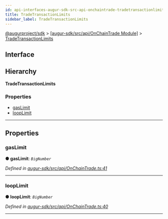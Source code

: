 ```yaml
---
id: api-interfaces-augur-sdk-src-api-onchaintrade-tradetransactionlimits
title: TradeTransactionLimits
sidebar_label: TradeTransactionLimits
---
```


[@augurproject/sdk](api-readme.md) > [[augur-sdk/src/api/OnChainTrade Module]](api-modules-augur-sdk-src-api-onchaintrade-module.md) > [TradeTransactionLimits](api-interfaces-augur-sdk-src-api-onchaintrade-tradetransactionlimits.md)

## Interface

## Hierarchy

**TradeTransactionLimits**

### Properties

* [gasLimit](api-interfaces-augur-sdk-src-api-onchaintrade-tradetransactionlimits.md#gaslimit)
* [loopLimit](api-interfaces-augur-sdk-src-api-onchaintrade-tradetransactionlimits.md#looplimit)

---

## Properties

<a id="gaslimit"></a>

###  gasLimit

**● gasLimit**: *`BigNumber`*

*Defined in [augur-sdk/src/api/OnChainTrade.ts:41](https://github.com/AugurProject/augur/blob/3727cd4ec9/packages/augur-sdk/src/api/OnChainTrade.ts#L41)*

___
<a id="looplimit"></a>

###  loopLimit

**● loopLimit**: *`BigNumber`*

*Defined in [augur-sdk/src/api/OnChainTrade.ts:40](https://github.com/AugurProject/augur/blob/3727cd4ec9/packages/augur-sdk/src/api/OnChainTrade.ts#L40)*

___

